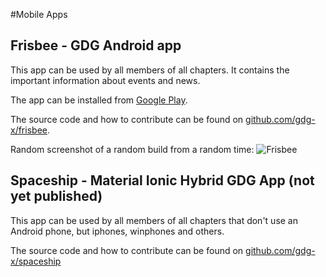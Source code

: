 #Mobile Apps

## Frisbee - GDG Android app

This app can be used by all members of all chapters. It contains the important information about events and news. 

The app can be installed from [Google Play](https://play.google.com/store/apps/details?id=org.gdg.frisbee.android).

The source code and how to contribute can be found on [github.com/gdg-x/frisbee](https://github.com/gdg-x/frisbee).

Random screenshot of a random build from a random time:
![Frisbee](https://lh6.ggpht.com/FK3ERkRvjP6pz-EyLdKWLRML4wLMIAwoMs6dV9bn9EFYJ3Ainrnt_66G9RHBCuxOWw=h900-rw)

## Spaceship - Material Ionic Hybrid GDG App (not yet published)
This app can be used by all members of all chapters that don't use an Android phone, but iphones, winphones and others.

The source code and how to contribute can be found on [github.com/gdg-x/spaceship](https://github.com/gdg-x/spaceship)
